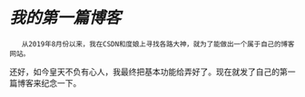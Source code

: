 # *我的第一篇博客*
       从2019年8月份以来，我在CSDN和度娘上寻找各路大神，就为了能做出一个属于自己的博客网站。
还好，如今皇天不负有心人，我最终把基本功能给弄好了。现在就发了自己的第一篇博客来纪念一下。
  